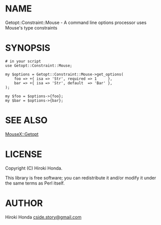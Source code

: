# NAME

Getopt::Constraint::Mouse - A command line options processor uses Mouse's type constraints

# SYNOPSIS

    # in your script
    use Getopt::Constraint::Mouse;

    my $options = Getopt::Constraint::Mouse->get_options(
        foo => +{ isa => 'Str', required => 1     },
        bar => +{ isa => 'Str', default  => 'Bar' },
    );

    my $foo = $options->{foo};
    my $bar = $options->{bar};

# SEE ALSO

[MouseX::Getopt](http://search.cpan.org/perldoc?MouseX::Getopt)

# LICENSE

Copyright (C) Hiroki Honda.

This library is free software; you can redistribute it and/or modify
it under the same terms as Perl itself.

# AUTHOR

Hiroki Honda <cside.story@gmail.com>
